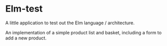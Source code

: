 # Elm-test

A little application to test out the Elm language / architecture.

An implementation of a simple product list and basket, including a form to add a new product.